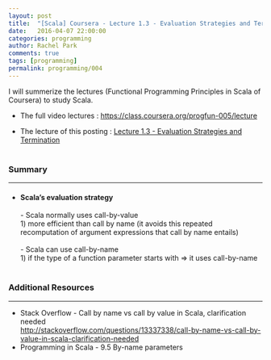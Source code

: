 ```yaml
---
layout: post
title:  "[Scala] Coursera - Lecture 1.3 - Evaluation Strategies and Termination"
date:   2016-04-07 22:00:00
categories: programming
author: Rachel Park
comments: true
tags: [programming]
permalink: programming/004
---
```



I will summerize the lectures (Functional Programming Principles in Scala of Coursera) to study Scala.


* The full video lectures : <a href="https://class.coursera.org/progfun-005/lecture" target="_blank">https://class.coursera.org/progfun-005/lecture</a>


* The lecture of this posting : <a href="https://class.coursera.org/progfun-005/lecture/4" target="_blank">Lecture 1.3 - Evaluation Strategies and Termination</a>
<br/><br/>

<h3>Summary</h3>
<hr/>

- <h4>Scala’s evaluation strategy</h4>
    - Scala normally uses call-by-value <br/>
        1) more efficient than call by name (it avoids this repeated recomputation of argument expressions that call by name entails) <br/><br/>
    - Scala can use call-by-name <br/>
        1) if the type of a function parameter starts with => it uses call-by-name <br/><br/>

<h3>Additional Resources</h3>
<hr/>

* Stack Overflow - Call by name vs call by value in Scala, clarification needed <br/>
    <a href="http://stackoverflow.com/questions/13337338/call-by-name-vs-call-by-value-in-scala-clarification-needed" target="_blank">http://stackoverflow.com/questions/13337338/call-by-name-vs-call-by-value-in-scala-clarification-needed</a> <br/>
* Programming in Scala - 9.5 By-name parameters <br/>

<br/><br/>

